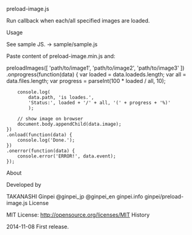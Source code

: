 preload-image.js

Run callback when each/all specified images are loaded.

Usage

See sample JS. -> sample/sample.js

Paste content of preload-image.min.js and:

preloadImages([
	'path/to/image1',
	'path/to/image2',
	'path/to/image3'
])
	.onprogress(function(data) {
		var loaded = data.loadeds.length;
		var all = data.files.length;
		var progress = parseInt(100 * loaded / all, 10);

		console.log(
			data.path, 'is loades.',
			'Status:', loaded + '/' + all, '(' + progress + '%)'
			);

		// show image on browser
		document.body.appendChild(data.image);
	})
	.onload(function(data) {
		console.log('Done.');
	})
	.onerror(function(data) {
		console.error('ERROR!', data.event);
	});
About

Developed by

TAKANASHI Ginpei
@ginpei_jp
@ginpei_en
ginpei.info
ginpei/preload-image.js
License

MIT License: http://opensource.org/licenses/MIT
History

2014-11-08
First release.
